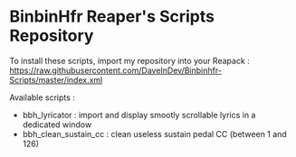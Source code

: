 # BinbinHfr Reaper's Scripts Repository

To install these scripts, import my repository into your Reapack :
https://raw.githubusercontent.com/DaveInDev/Binbinhfr-Scripts/master/index.xml

Available scripts :
- bbh_lyricator : import and display smootly scrollable lyrics in a dedicated window
- bbh_clean_sustain_cc : clean useless sustain pedal CC (between 1 and 126)

